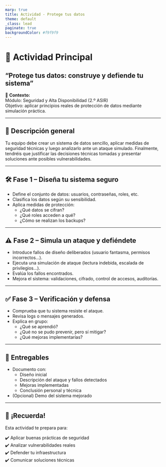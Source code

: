 ```yaml
---
marp: true
title: Actividad - Protege tus datos
theme: default
_class: lead
paginate: true
backgroundColor: #f9f9f9
---
```


# 🔐 Actividad Principal  
## “Protege tus datos: construye y defiende tu sistema”

📌 **Contexto:**  
Módulo: Seguridad y Alta Disponibilidad (2.º ASIR)  
Objetivo: aplicar principios reales de protección de datos mediante simulación práctica.

---

## 🧭 Descripción general

Tu equipo debe crear un sistema de datos sencillo, aplicar medidas de seguridad técnicas y luego analizarlo ante un ataque simulado. Finalmente, tendréis que justificar las decisiones técnicas tomadas y presentar soluciones ante posibles vulnerabilidades.

---

## 🛠️ Fase 1 – Diseña tu sistema seguro

- Define el conjunto de datos: usuarios, contraseñas, roles, etc.
- Clasifica los datos según su sensibilidad.
- Aplica medidas de protección:
  - ¿Qué datos se cifran?
  - ¿Qué roles acceden a qué?
  - ¿Cómo se realizan los backups?

---

## ⚠️ Fase 2 – Simula un ataque y defiéndete

- Introduce fallos de diseño deliberados (usuario fantasma, permisos incorrectos...).
- Ejecuta una simulación de ataque (lectura indebida, escalada de privilegios...).
- Evalúa los fallos encontrados.
- Mejora el sistema: validaciones, cifrado, control de accesos, auditorías.

---

## ✅ Fase 3 – Verificación y defensa

- Comprueba que tu sistema resiste el ataque.
- Revisa logs o mensajes generados.
- Explica en grupo:
  - ¿Qué se aprendió?
  - ¿Qué no se pudo prevenir, pero sí mitigar?
  - ¿Qué mejoras implementarías?

---

## 📝 Entregables

- Documento con:
  - Diseño inicial
  - Descripción del ataque y fallos detectados
  - Mejoras implementadas
  - Conclusión personal y técnica
- (Opcional) Demo del sistema mejorado

---

## 🧠 ¡Recuerda!

Esta actividad te prepara para:

✔️ Aplicar buenas prácticas de seguridad  
✔️ Analizar vulnerabilidades reales  
✔️ Defender tu infraestructura  
✔️ Comunicar soluciones técnicas

